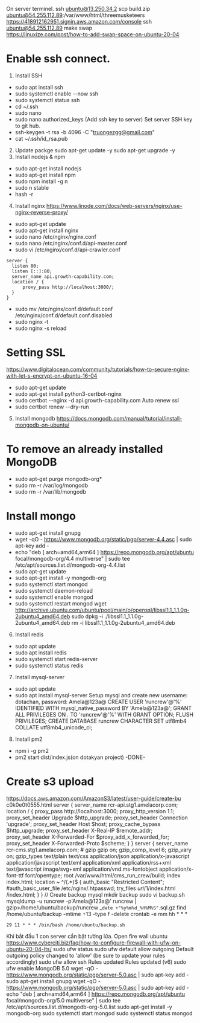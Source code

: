 On server terminel.
ssh ubuntu@13.250.34.2
scp build.zip ubuntu@54.255.112.89:/var/www/html/threemusketeers
https://418912162951.signin.aws.amazon.com/console
ssh ubuntu@54.255.112.89
make swap   
https://linuxize.com/post/how-to-add-swap-space-on-ubuntu-20-04
# Enable ssh connect.
1. Install SSH
- sudo apt install ssh
- sudo systemctl enable --now ssh
- sudo systemctl status ssh
- cd ~/.ssh
- sudo nano
- sudo nano authorized_keys (Add ssh key to server)
Set server SSH key to git hub.
- ssh-keygen -t rsa -b 4096 -C "truongezgg@gmail.com"
- cat ~/.ssh/id_rsa.pub
2. Update packge
sudo apt-get update -y
sudo apt-get upgrade -y
3. Install nodejs & npm
- sudo apt-get install nodejs
- sudo apt-get install npm
- sudo npm install -g n
- sudo n stable
- hash -r
4. Install nginx
https://www.linode.com/docs/web-servers/nginx/use-nginx-reverse-proxy/
- sudo apt-get update
- sudo apt-get install nginx
- sudo nano /etc/nginx/nginx.conf
- sudo nano /etc/nginx/conf.d/api-master.conf
- sudo vi /etc/nginx/conf.d/api-crawler.conf
```
server {
  listen 80;
  listen [::]:80;
  server_name api.growth-capability.com;
  location / {
      proxy_pass http://localhost:3000/;
  }
}
```
- sudo mv /etc/nginx/conf.d/default.conf /etc/nginx/conf.d/default.conf.disabled
- sudo nginx -t
- sudo nginx -s reload
# Setting SSL
https://www.digitalocean.com/community/tutorials/how-to-secure-nginx-with-let-s-encrypt-on-ubuntu-16-04
- sudo apt-get update
- sudo apt-get install python3-certbot-nginx
- sudo certbot --nginx -d api.growth-capability.com
Auto renew ssl
- sudo certbot renew --dry-run
5. Install mongodb
https://docs.mongodb.com/manual/tutorial/install-mongodb-on-ubuntu/
# To remove an already installed MongoDB
- sudo apt-get purge mongodb-org*
- sudo rm -r /var/log/mongodb
- sudo rm -r /var/lib/mongodb
# Install mongo
- sudo apt-get install gnupg
- wget -qO - https://www.mongodb.org/static/pgp/server-4.4.asc | sudo apt-key add -
- echo "deb [ arch=amd64,arm64 ] https://repo.mongodb.org/apt/ubuntu focal/mongodb-org/4.4 multiverse" | sudo tee /etc/apt/sources.list.d/mongodb-org-4.4.list
- sudo apt-get update
- sudo apt-get install -y mongodb-org
- sudo systemctl start mongod
- sudo systemctl daemon-reload
- sudo systemctl enable mongod
- sudo systemctl restart mongod
wget http://archive.ubuntu.com/ubuntu/pool/main/o/openssl/libssl1.1_1.1.0g-2ubuntu4_amd64.deb
sudo dpkg -i ./libssl1.1_1.1.0g-2ubuntu4_amd64.deb
rm -i libssl1.1_1.1.0g-2ubuntu4_amd64.deb
6. Install redis
- sudo apt update
- sudo apt install redis
- sudo systemctl start redis-server
- sudo systemctl status redis
7. Install mysql-server
- sudo apt update
- sudo apt install mysql-server
Setup mysql and create new username: dotachan, password: Amela@123a@
CREATE USER 'runcrew'@'%' IDENTIFIED WITH mysql_native_password BY 'Amela@123a@';
GRANT ALL PRIVILEGES ON *.* TO 'runcrew'@'%' WITH GRANT OPTION;
FLUSH PRIVILEGES;
CREATE DATABASE runcrew CHARACTER SET utf8mb4 COLLATE utf8mb4_unicode_ci;
8. Install pm2
- npm i -g pm2
- pm2 start dist/index.js(on dotakyan project)
-DONE-
# Create s3 upload
https://docs.aws.amazon.com/AmazonS3/latest/user-guide/create-bu
c0k0e0t0555.html
server {
  server_name rcr-api.stg1.amelacorp.com;
  location / {
    proxy_pass http://localhost:3000;
    proxy_http_version 1.1;
    proxy_set_header Upgrade $http_upgrade;
    proxy_set_header Connection 'upgrade';
    proxy_set_header Host $host;
    proxy_cache_bypass $http_upgrade;
    proxy_set_header X-Real-IP $remote_addr;
    proxy_set_header X-Forwarded-For $proxy_add_x_forwarded_for;
    proxy_set_header X-Forwarded-Proto $scheme;
  }
}
server {
    server_name rcr-cms.stg1.amelacorp.com;
    # gzip
    gzip on;
    gzip_comp_level 6;
    gzip_vary on;
    gzip_types text/plain text/css application/json application/x-javascript application/javascript text/xml application/xml application/rss+xml text/javascript image/svg+xml application/vnd.ms-fontobject application/x-font-ttf font/opentype;
    root /var/www/html/cms_run_crew/build;
    index index.html;
    location  ~ ^/(.*)$ {
       auth_basic "Restricted Content";
       #auth_basic_user_file /etc/nginx/.htpasswd;
       try_files $uri /$1/index.html /index.html;
    }
}
// Create backup mysql
mkdir backup
sudo vi backup.sh
mysqldump -u runcrew -p'Amela@123a@' runcrew | gzip>/home/ubuntu/backup/runcrew _`date +"%y%m%d_%H%M%S"`.sql.gz
find /home/ubuntu/backup -mtime +13 -type f -delete
crontab -e
mm hh * * *
```
29 11 * * * /bin/bash /home/ubuntu/backup.sh
```
Khi bắt đầu 1 con server cần bật tường lửa.
Open fire wall ubuntu
https://www.cyberciti.biz/faq/how-to-configure-firewall-with-ufw-on-ubuntu-20-04-lts/
sudo ufw status
sudo ufw default allow outgoing
Default outgoing policy changed to 'allow'
(be sure to update your rules accordingly)
sudo ufw allow ssh
Rules updated
Rules updated (v6)
sudo ufw enable
MongoDB 5.0
wget -qO - https://www.mongodb.org/static/pgp/server-5.0.asc | sudo apt-key add -
sudo apt-get install gnupg
wget -qO - https://www.mongodb.org/static/pgp/server-5.0.asc | sudo apt-key add -
echo "deb [ arch=amd64,arm64 ] https://repo.mongodb.org/apt/ubuntu focal/mongodb-org/5.0 multiverse" | sudo tee /etc/apt/sources.list.d/mongodb-org-5.0.list
sudo apt-get install -y mongodb-org
sudo systemctl start mongod
sudo systemctl status mongod

